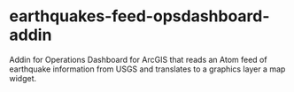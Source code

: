 earthquakes-feed-opsdashboard-addin
===================================

Addin for Operations Dashboard for ArcGIS that reads an Atom feed of earthquake information from USGS and translates to a graphics layer a map widget.